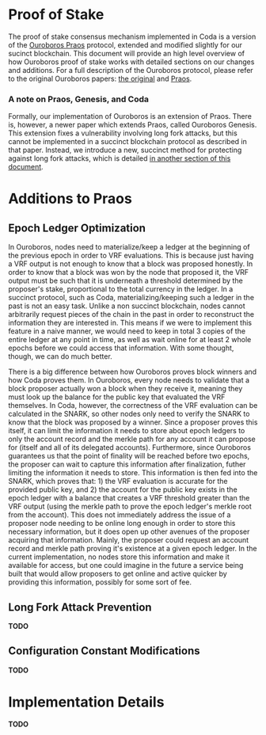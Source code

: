 Proof of Stake
==============

The proof of stake consensus mechanism implemented in Coda is a version of the [Ouroboros Praos](https://iohk.io/research/papers/#XJ6MHFXX) protocol, extended and modified slightly for our sucinct blockchain. This document will provide an high level overview of how Ouroboros proof of stake works with detailed sections on our changes and additions. For a full description of the Ouroboros protocol, please refer to the original Ouroboros papers: [the original](https://eprint.iacr.org/2016/889.pdf) and [Praos](https://eprint.iacr.org/2017/573.pdf).

### A note on Praos, Genesis, and Coda

Formally, our implementation of Ouroboros is an extension of Praos. There is, however, a newer paper which extends Praos, called Ouroboros Genesis. This extension fixes a vulnerability involving long fork attacks, but this cannot be implemented in a succinct blockchain protocol as described in that paper. Instead, we introduce a new, succinct method for protecting against long fork attacks, which is detailed [in another section of this document](#long-fork-attack-prevention).

# Additions to Praos

## Epoch Ledger Optimization

In Ouroboros, nodes need to materialize/keep a ledger at the beginning of the previous epoch in order to VRF evaluations. This is because just having a VRF output is not enough to know that a block was proposed honestly. In order to know that a block was won by the node that proposed it, the VRF output must be such that it is underneath a threshold determined by the proposer's stake, proportional to the total currency in the ledger. In a succinct protocol, such as Coda, materializing/keeping such a ledger in the past is not an easy task. Unlike a non succinct blockchain, nodes cannot arbitrarily request pieces of the chain in the past in order to reconstruct the information they are interested in. This means if we were to implement this feature in a naive manner, we would need to keep in total 3 copies of the entire ledger at any point in time, as well as wait online for at least 2 whole epochs before we could access that information. With some thought, though, we can do much better.

There is a big difference between how Ouroboros proves block winners and how Coda proves them. In Ouroboros, every node needs to validate that a block proposer actually won a block when they receive it, meaning they must look up the balance for the public key that evaluated the VRF themselves. In Coda, however, the correctness of the VRF evaluation can be calculated in the SNARK, so other nodes only need to verify the SNARK to know that the block was proposed by a winner. Since a proposer proves this itself, it can limit the information it needs to store about epoch ledgers to only the account record and the merkle path for any account it can propose for (itself and all of its delegated accounts). Furthermore, since Ouroboros guarantees us that the point of finality will be reached before two epochs, the proposer can wait to capture this information after finalization, futher limiting the information it needs to store. This information is then fed into the SNARK, which proves that: 1) the VRF evaluation is accurate for the provided public key, and 2) the account for the public key exists in the epoch ledger with a balance that creates a VRF threshold greater than the VRF output (using the merkle path to prove the epoch ledger's merkle root from the account). This does not immediately address the issue of a proposer node needing to be online long enough in order to store this necessary information, but it does open up other avenues of the proposer acquiring that information. Mainly, the proposer could request an account record and merkle path proving it's existence at a given epoch ledger. In the current implementation, no nodes store this information and make it available for access, but one could imagine in the future a service being built that would allow proposers to get online and active quicker by providing this information, possibly for some sort of fee.

## Long Fork Attack Prevention

**TODO**

## Configuration Constant Modifications

**TODO**

# Implementation Details

**TODO**
